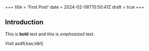 +++
title = 'First Post'
date = 2024-02-08T15:50:41Z
draft = true
+++

## Introduction

This is **bold** text and this is *emphasized* text.

Visit asdfl;kas;ldkfj